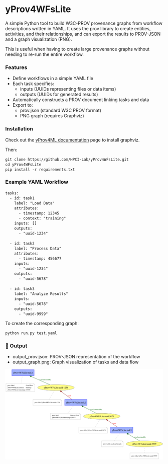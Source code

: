 # yProv4WFsLite

A simple Python tool to build W3C-PROV provenance graphs from workflow descriptions written in YAML.
It uses the prov library to create entities, activities, and their relationships, and can export the results to PROV-JSON and a graph visualization (PNG).

This is useful when having to create large provenance graphs without needing to re-run the entire workflow. 

### Features

- Define workflows in a simple YAML file
- Each task specifies:
    - inputs (UUIDs representing files or data items)
    - outputs (UUIDs for generated results)
- Automatically constructs a PROV document linking tasks and data
- Export to:
    - prov.json (standard W3C PROV format)
    - PNG graph (requires Graphviz)

### Installation

Check out the [yProv4ML documentation](https://hpci-lab.github.io/yProv4ML.github.io/installation.html) page to install graphviz.

Then: 

```
git clone https://github.com/HPCI-Lab/yProv4WFsLite.git
cd yProv4WFsLite
pip install -r requirements.txt
```

### Example YAML Workflow

```
tasks:
  - id: task1
    label: "Load Data"
    attributes: 
      - timestamp: 12345
      - context: "training"
    inputs: []
    outputs:
      - "uuid-1234"

  - id: task2
    label: "Process Data"
    attributes: 
      - timestamp: 456677
    inputs:
      - "uuid-1234"
    outputs:
      - "uuid-5678"

  - id: task3
    label: "Analyze Results"
    inputs:
      - "uuid-5678"
    outputs:
      - "uuid-9999"
```

To create the corresponding graph: 

```
python run.py test.yaml
```

### 📂 Output

- output_prov.json: PROV-JSON representation of the workflow
- output_graph.png: Graph visualization of tasks and data flow

![output_graph](example/output_graph.png)